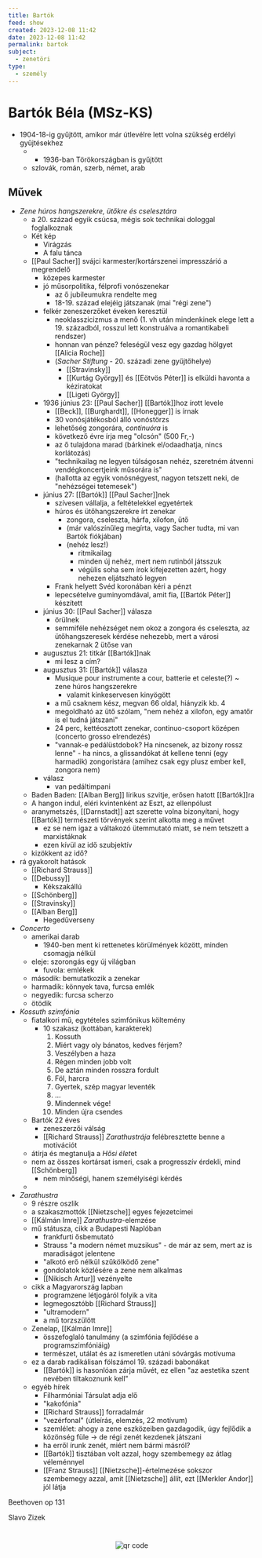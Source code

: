 ```yaml
---
title: Bartók
feed: show
created: 2023-12-08 11:42
date: 2023-12-08 11:42
permalink: bartok
subject:
  - zenetöri
type:
  - személy
---
```

# Bartók Béla (MSz-KS)
- 1904-18-ig gyűjtött, amikor már útlevélre lett volna szükség erdélyi gyűjtésekhez
	- + 1936-ban Törökországban is gyűjtött
	- szlovák, román, szerb, német, arab
## Művek
- *Zene húros hangszerekre, ütőkre és cselesztára*
	- a 20. század egyik csúcsa, mégis sok technikai dologgal foglalkoznak
	- Két kép
		- Virágzás
		- A falu tánca
	- [[Paul Sacher]] svájci karmester/kortárszenei impresszárió a megrendelő
		- közepes karmester
		- jó műsorpolitika, félprofi vonószenekar
			- az ő jubileumukra rendelte meg
			- 18-19. század elejéig játszanak (mai "régi zene")
		- felkér zeneszerzőket éveken keresztül
			- neoklasszicizmus a menő (1. vh után mindenkinek elege lett a 19. századból, rosszul lett konstruálva a romantikabeli rendszer)
			- honnan van pénze? feleségül vesz egy gazdag hölgyet [[Alicia Roche]]
			- (*Sacher Stiftung* - 20. századi zene gyűjtőhelye)
				- [[Stravinsky]]
				- [[Kurtág György]] és [[Eötvös Péter]] is elküldi havonta a kéziratokat
				- [[Ligeti György]]
		- 1936 június 23: [[Paul Sacher]] [[Bartók]]hoz írott levele
			- [[Beck]], [[Burghardt]], [[Honegger]] is írnak
			- 30 vonósjátékosból álló vonóstörzs
			- lehetőség zongorára, *continuóra* is
			- következő évre írja meg "olcsón" (500 Fr,-)
			- az ő tulajdona marad (bárkinek el/odaadhatja, nincs korlátozás)
			- "technikailag ne legyen túlságosan nehéz, szeretném átvenni vendégkoncertjeink műsorára is"
			- (hallotta az egyik vonósnégyest, nagyon tetszett neki, de "nehézségei tetemesek")
		- június 27: [[Bartók]] [[Paul Sacher]]nek
			- szívesen vállalja, a feltételekkel egyetértek
			- húros és ütőhangszerekre írt zenekar
				- zongora, cseleszta, hárfa, xilofon, ütő
				- (már valószínűleg megírta, vagy Sacher tudta, mi van Bartók fiókjában)
				- (nehéz lesz!)
					- ritmikailag
					- minden új nehéz, mert nem rutinból játsszuk
					- végülis soha sem írok kifejezetten azért, hogy nehezen eljátszható legyen
			- Frank helyett Svéd koronában kéri a pénzt
			- lepecsételve guminyomdával, amit fia, [[Bartók Péter]] készített
		- június 30: [[Paul Sacher]] válasza
			- örülnek
			- semmiféle nehézséget nem okoz a zongora és cseleszta, az ütőhangszeresek kérdése nehezebb, mert a városi zenekarnak 2 ütőse van
		- augusztus 21: titkár [[Bartók]]nak
			- mi lesz a cím?
		- augusztus 31: [[Bartók]] válasza
			- Musique pour instrumente a cour, batterie et celeste(?) ~ zene húros hangszerekre
				- valamit kínkeservesen kinyögött
			- a mű csaknem kész, megvan 66 oldal, hiányzik kb. 4
			- megoldható az ütő szólam, "nem nehéz a xilofon, egy amatőr is el tudná játszani"
			- 24 perc, kettéosztott zenekar, continuo-csoport középen (concerto grosso elrendezés)
			- "vannak-e pedálüstdobok? Ha nincsenek, az bizony rossz lenne" - ha nincs, a glissandókat át kellene tenni (egy harmadik) zongoristára (amihez csak egy plusz ember kell, zongora nem)
		- válasz
			- van pedáltimpani
	- Baden Baden: [[Alban Berg]] lírikus szvitje, erősen hatott [[Bartók]]ra
	- A hangon indul, eléri kvintenként az Eszt, az ellenpólust
	- aranymetszés, [[Darnstadt]] azt szerette volna bizonyítani, hogy [[Bartók]] természeti törvények szerint alkotta meg a művet
		- ez se nem igaz a váltakozó ütemmutató miatt, se nem tetszett a marxistáknak
		- ezen kívül az idő szubjektív
	- kizökkent az idő?
- rá gyakorolt hatások
	- [[Richard Strauss]]
	- [[Debussy]]
		- Kékszakállú
	- [[Schönberg]]
	- [[Stravinsky]]
	- [[Alban Berg]]
		- Hegedűverseny
- *Concerto*
	- amerikai darab
		- 1940-ben ment ki rettenetes körülmények között, minden csomagja nélkül
	- eleje: szorongás egy új világban
		- fuvola: emlékek
	- második: bemutatkozik a zenekar
	- harmadik: könnyek tava, furcsa emlék
	- negyedik: furcsa scherzo
	- ötödik
- *Kossuth szimfónia*
	- fiatalkori mű, egytételes szimfónikus költemény
		- 10 szakasz (kottában, karakterek)
			1. Kossuth
			2. Miért vagy oly bánatos, kedves férjem?
			3. Veszélyben a haza
			4. Régen minden jobb volt
			5. De aztán minden rosszra fordult
			6. Föl, harcra
			7. Gyertek, szép magyar leventék
			8. ...
			9. Mindennek vége!
			10. Minden újra csendes
	- Bartók 22 éves
		- zeneszerzői válság
		- [[Richard Strauss]] *Zarathustrája* felébresztette benne a motivációt
	- átírja és megtanulja a *Hősi élet*et
	- nem az összes kortársat ismeri, csak a progresszív érdekli, mind [[Schönberg]]
		- nem minőségi, hanem személyiségi kérdés
	- 
- *Zarathustra*
	- 9 részre oszlik
	- a szakaszmottók [[Nietzsche]] egyes fejezetcímei
	- [[Kálmán Imre]] *Zarathustra*-elemzése
	- mű státusza, cikk a Budapesti Naplóban
		- frankfurti ősbemutató
		- Strauss "a modern német muzsikus" - de már az sem, mert az is maradiságot jelentene
		- "alkotó erő nélkül szűkölködő zene"
		- gondolatok közlésére a zene nem alkalmas
		- [[Nikisch Artur]] vezényelte
	- cikk a Magyarország lapban
		- programzene létjogáról folyik a vita
		- legmegosztóbb [[Richard Strauss]]
		- "ultramodern"
		- a mű torzszülött
	- Zenelap, [[Kálmán Imre]]
		- összefoglaló tanulmány (a szimfónia fejlődése a programszimfóniáig)
		- természet, utálat és az ismeretlen utáni sóvárgás motívuma
	- ez a darab radikálisan fölszámol 19. századi babonákat
		- [[Bartók]] is hasonlóan zárja művét, ez ellen "az aestetika szent nevében tiltakoznunk kell"
	- egyéb hírek
		- Filharmóniai Társulat adja elő
		- "kakofónia"
		- [[Richard Strauss]] forradalmár
		- "vezérfonal" (útleírás, elemzés, 22 motívum)
		- szemlélet: ahogy a zene eszközeiben gazdagodik, úgy fejlődik a közönség füle -> de régi zenét kezdenek játszani
		- ha erről írunk zenét, miért nem bármi másról?
		- [[Bartók]] tisztában volt azzal, hogy szembemegy az átlag véleménnyel
		- [[Franz Strauss]] [[Nietzsche]]-értelmezése sokszor szembemegy azzal, amit [[Nietzsche]] állít, ezt [[Merkler Andor]] jól látja

Beethoven op 131

Slavo Zizek



#
<p style="text-align: center;"><img src="https://chart.googleapis.com/chart?cht=qr&chl=https://notes.andrasdenes.com/bartok&chs=180x180&choe=UTF-8&chld=L|2" alt="qr code"></p>
